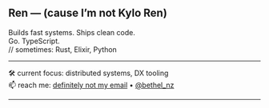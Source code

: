 ## Ren — (cause I’m not Kylo Ren)

Builds fast systems. Ships clean code.  
Go. TypeScript.  
// sometimes: Rust, Elixir, Python


---

🛠️ current focus: distributed systems, DX tooling  
📫 reach me: [definitely not my email](mailto:nzekeabethel@outlook.com) • [@bethel_nz](https://x.com/bethel_nz)  

___
